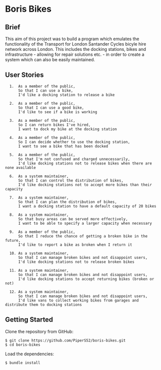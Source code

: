 # Boris Bikes

## Brief
  This aim of this project was to build a program which emulates the functionality of the Transport for London Santander Cycles bicyle hire network across London. This includes the docking stations, bikes and infrastructure - allowing for repair solutions etc. - in order to create a system which can also be easily maintained.

## User Stories
```
  1.  As a member of the public,
      So that I can use a bike,
      I'd like a docking station to release a bike

  2.  As a member of the public,
      So that I can use a good bike,
      I'd like to see if a bike is working

  3.  As a member of the public,
      So I can return bikes I've hired,
      I want to dock my bike at the docking station

  4.  As a member of the public,
      So I can decide whether to use the docking station,
      I want to see a bike that has been docked

  5.  As a member of the public,
      So that I'm not confused and charged unnecessarily,
      I'd like docking stations not to release bikes when there are none available

  6.  As a system maintainer,
      So that I can control the distribution of bikes,
      I'd like docking stations not to accept more bikes than their capacity

  7.  As a system maintainer,
      So that I can plan the distribution of bikes,
      I want a docking station to have a default capacity of 20 bikes

  8.  As a system maintainer,
      So that busy areas can be served more effectively,
      I want to be able to specify a larger capacity when necessary

  9.  As a member of the public,
      So that I reduce the chance of getting a broken bike in the future,
      I'd like to report a bike as broken when I return it

  10. As a system maintainer,
      So that I can manage broken bikes and not disappoint users,
      I'd like docking stations not to release broken bikes

  11. As a system maintainer,
      So that I can manage broken bikes and not disappoint users,
      I'd like docking stations to accept returning bikes (broken or not)

  12. As a system maintainer,
      So that I can manage broken bikes and not disappoint users,
      I'd like vans to collect working bikes from garages and distribute them to docking stations
```

## Getting Started

Clone the repository from GitHub:
```
$ git clone https://github.com/PiperS52/boris-bikes.git
$ cd boris-bikes
```
Load the dependencies:
```
$ bundle install
```
